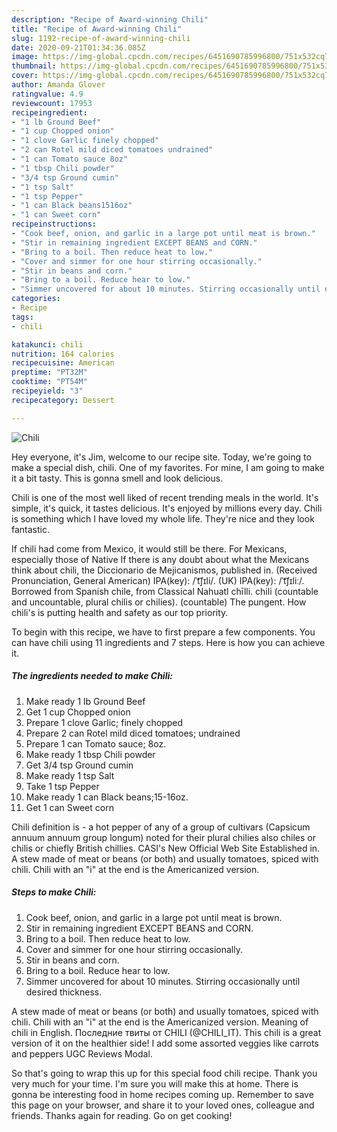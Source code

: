 ```yaml
---
description: "Recipe of Award-winning Chili"
title: "Recipe of Award-winning Chili"
slug: 1192-recipe-of-award-winning-chili
date: 2020-09-21T01:34:36.085Z
image: https://img-global.cpcdn.com/recipes/6451690785996800/751x532cq70/chili-recipe-main-photo.jpg
thumbnail: https://img-global.cpcdn.com/recipes/6451690785996800/751x532cq70/chili-recipe-main-photo.jpg
cover: https://img-global.cpcdn.com/recipes/6451690785996800/751x532cq70/chili-recipe-main-photo.jpg
author: Amanda Glover
ratingvalue: 4.9
reviewcount: 17953
recipeingredient:
- "1 lb Ground Beef"
- "1 cup Chopped onion"
- "1 clove Garlic finely chopped"
- "2 can Rotel mild diced tomatoes undrained"
- "1 can Tomato sauce 8oz"
- "1 tbsp Chili powder"
- "3/4 tsp Ground cumin"
- "1 tsp Salt"
- "1 tsp Pepper"
- "1 can Black beans1516oz"
- "1 can Sweet corn"
recipeinstructions:
- "Cook beef, onion, and garlic in a large pot until meat is brown."
- "Stir in remaining ingredient EXCEPT BEANS and CORN."
- "Bring to a boil. Then reduce heat to low."
- "Cover and simmer for one hour stirring occasionally."
- "Stir in beans and corn."
- "Bring to a boil. Reduce hear to low."
- "Simmer uncovered for about 10 minutes. Stirring occasionally until desired thickness."
categories:
- Recipe
tags:
- chili

katakunci: chili 
nutrition: 164 calories
recipecuisine: American
preptime: "PT32M"
cooktime: "PT54M"
recipeyield: "3"
recipecategory: Dessert

---
```



![Chili](https://img-global.cpcdn.com/recipes/6451690785996800/751x532cq70/chili-recipe-main-photo.jpg)

Hey everyone, it's Jim, welcome to our recipe site. Today, we're going to make a special dish, chili. One of my favorites. For mine, I am going to make it a bit tasty. This is gonna smell and look delicious.

Chili is one of the most well liked of recent trending meals in the world. It's simple, it's quick, it tastes delicious. It's enjoyed by millions every day. Chili is something which I have loved my whole life. They're nice and they look fantastic.

If chili had come from Mexico, it would still be there. For Mexicans, especially those of Native If there is any doubt about what the Mexicans think about chili, the Diccionario de Mejicanismos, published in. (Received Pronunciation, General American) IPA(key): /ˈt͡ʃɪli/. (UK) IPA(key): /ˈt͡ʃɪliː/. Borrowed from Spanish chile, from Classical Nahuatl chīlli. chili (countable and uncountable, plural chilis or chilies). (countable) The pungent. How chili&#39;s is putting health and safety as our top priority.


To begin with this recipe, we have to first prepare a few components. You can have chili using 11 ingredients and 7 steps. Here is how you can achieve it.

<!--inarticleads1-->

##### The ingredients needed to make Chili:

1. Make ready 1 lb Ground Beef
1. Get 1 cup Chopped onion
1. Prepare 1 clove Garlic; finely chopped
1. Prepare 2 can Rotel mild diced tomatoes; undrained
1. Prepare 1 can Tomato sauce; 8oz.
1. Make ready 1 tbsp Chili powder
1. Get 3/4 tsp Ground cumin
1. Make ready 1 tsp Salt
1. Take 1 tsp Pepper
1. Make ready 1 can Black beans;15-16oz.
1. Get 1 can Sweet corn


Chili definition is - a hot pepper of any of a group of cultivars (Capsicum annuum annuum group longum) noted for their plural chilies also chiles or chilis or chiefly British chillies. CASI&#39;s New Official Web Site Established in. A stew made of meat or beans (or both) and usually tomatoes, spiced with chili. Chili with an &#34;i&#34; at the end is the Americanized version. 

<!--inarticleads2-->

##### Steps to make Chili:

1. Cook beef, onion, and garlic in a large pot until meat is brown.
1. Stir in remaining ingredient EXCEPT BEANS and CORN.
1. Bring to a boil. Then reduce heat to low.
1. Cover and simmer for one hour stirring occasionally.
1. Stir in beans and corn.
1. Bring to a boil. Reduce hear to low.
1. Simmer uncovered for about 10 minutes. Stirring occasionally until desired thickness.


A stew made of meat or beans (or both) and usually tomatoes, spiced with chili. Chili with an &#34;i&#34; at the end is the Americanized version. Meaning of chili in English. Последние твиты от CHILI (@CHILI_IT). This chili is a great version of it on the healthier side! I add some assorted veggies like carrots and peppers UGC Reviews Modal. 

So that's going to wrap this up for this special food chili recipe. Thank you very much for your time. I'm sure you will make this at home. There is gonna be interesting food in home recipes coming up. Remember to save this page on your browser, and share it to your loved ones, colleague and friends. Thanks again for reading. Go on get cooking!
